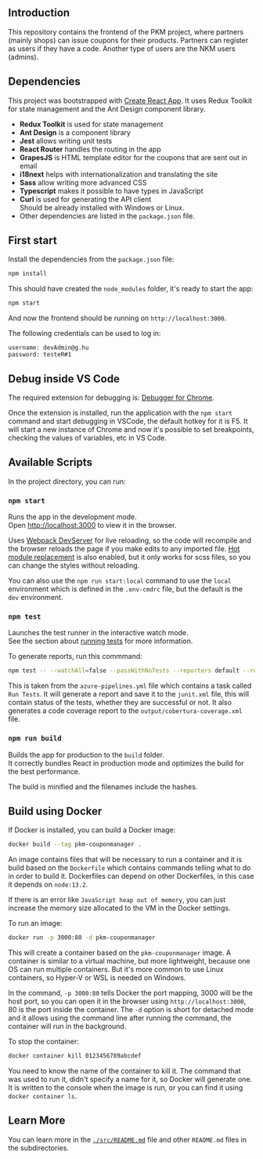 ## Introduction

This repository contains the frontend of the PKM project, where partners (mainly shops) can issue
coupons for their products. Partners can register as users if they have a code. Another type of
users are the NKM users (admins).

## Dependencies

This project was bootstrapped with [Create React App](https://github.com/facebook/create-react-app).
It uses Redux Toolkit for state management and the Ant Design component library.

- **Redux Toolkit** is used for state management
- **Ant Design** is a component library
- **Jest** allows writing unit tests
- **React Router** handles the routing in the app
- **GrapesJS** is HTML template editor for the coupons that are sent out in email
- **i18next** helps with internationalization and translating the site
- **Sass** allow writing more advanced CSS
- **Typescript** makes it possible to have types in JavaScript
- **Curl** is used for generating the API client  
  Should be already installed with Windows or Linux.
- Other dependencies are listed in the `package.json` file.

## First start

Install the dependencies from the `package.json` file:

```bash
npm install
```

This should have created the `node_modules` folder, it's ready to start the app:

```bash
npm start
```

And now the frontend should be running on `http://localhost:3000`.

The following credentials can be used to log in:

```
username: devAdmin@g.hu
password: testeR#1
```

## Debug inside VS Code

The required extension for debugging is:
[Debugger for Chrome](https://marketplace.visualstudio.com/items?itemName=msjsdiag.debugger-for-chrome).

Once the extension is installed, run the application with the `npm start` command and start
debugging in VSCode, the default hotkey for it is F5. It will start a new instance of Chrome and now
it's possible to set breakpoints, checking the values of variables, etc in VS Code.

## Available Scripts

In the project directory, you can run:

### `npm start`

Runs the app in the development mode.  
Open [http://localhost:3000](http://localhost:3000) to view it in the browser.

Uses [Webpack DevServer](https://webpack.js.org/configuration/dev-server/) for live reloading, so
the code will recompile and the browser reloads the page if you make edits to any imported file.
[Hot module replacement](https://webpack.js.org/concepts/hot-module-replacement/) is also enabled,
but it only works for scss files, so you can change the styles without reloading.

You can also use the `npm run start:local` command to use the `local` environment which is defined
in the `.env-cmdrc` file, but the default is the `dev` environment.

### `npm test`

Launches the test runner in the interactive watch mode.  
See the section about
[running tests](https://facebook.github.io/create-react-app/docs/running-tests) for more information.

To generate reports, run this commmand:

```bash
npm test -- --watchAll=false --passWithNoTests --reporters default --reporters jest-junit --coverage --coverageDirectory=output --coverageReporters cobertura
```

This is taken from the `azure-pipelines.yml` file which contains a task called `Run Tests`. It will
generate a report and save it to the `junit.xml` file, this will contain status of the tests,
whether they are successful or not. It also generates a code coverage report to the
`output/cobertura-coverage.xml` file.

### `npm run build`

Builds the app for production to the `build` folder.  
It correctly bundles React in production mode and optimizes the build for the best performance.

The build is minified and the filenames include the hashes.

## Build using Docker

If Docker is installed, you can build a Docker image:

```bash
docker build --tag pkm-couponmanager .
```

An image contains files that will be necessary to run a container and it is build based on the
`Dockerfile` which contains commands telling what to do in order to build it. Dockerfiles can depend
on other Dockerfiles, in this case it depends on `node:13.2`.

If there is an error like `JavaScript heap out of memory`, you can just increase the memory size
allocated to the VM in the Docker settings.

To run an image:

```bash
docker run -p 3000:80 -d pkm-couponmanager
```

This will create a container based on the `pkm-couponmanager` image. A container is similar to a
virtual machine, but more lightweight, because one OS can run multiple containers. But it's more
common to use Linux containers, so Hyper-V or WSL is needed on Windows.

In the command, `-p 3000:80` tells Docker the port mapping, 3000 will be the host port, so you can
open it in the browser using `http://localhost:3000`, 80 is the port inside the container. The `-d`
option is short for detached mode and it allows using the command line after running the command,
the container will run in the background.

To stop the container:

```bash
docker container kill 0123456789abcdef
```

You need to know the name of the container to kill it. The command that was used to run it, didn't
specify a name for it, so Docker will generate one. It is written to the console when the image is
run, or you can find it using `docker container ls`.

## Learn More

You can learn more in the [`./src/README.md`](./src/README.md) file and other `README.md` files in
the subdirectories.
